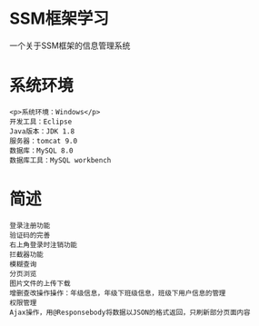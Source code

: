 # SSM框架学习
一个关于SSM框架的信息管理系统

# 系统环境
  	<p>系统环境：Windows</p>
	开发工具：Eclipse
	Java版本：JDK 1.8
	服务器：tomcat 9.0
	数据库：MySQL 8.0
	数据库工具：MySQL workbench

# 简述
    登录注册功能
    验证码的完善
    右上角登录时注销功能
    拦截器功能
    模糊查询
    分页浏览
    图片文件的上传下载
    增删查改操作操作：年级信息，年级下班级信息，班级下用户信息的管理
    权限管理
    Ajax操作，用@Responsebody将数据以JSON的格式返回，只刷新部分页面内容
